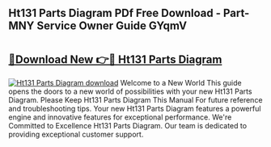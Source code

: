 ## Ht131 Parts Diagram PDf Free Download - Part-MNY Service Owner Guide GYqmV

# <h2><a href="http://dfubvzr.blite.top/?on=Ht131+Parts+Diagram">🔗Download New 👉🔴 Ht131 Parts Diagram</a></h2>

[![Ht131 Parts Diagram download](https://i.imgur.com/lujVjoI.png)](http://dfubvzr.blite.top/?on=Ht131+Parts+Diagram)
Welcome to a New World This guide opens the doors to a new world of possibilities with your new Ht131 Parts Diagram. Please Keep Ht131 Parts Diagram This Manual For future reference and troubleshooting tips. Your new Ht131 Parts Diagram features a powerful engine and innovative features for exceptional performance. We're Committed to Excellence Ht131 Parts Diagram. Our team is dedicated to providing exceptional customer support.
